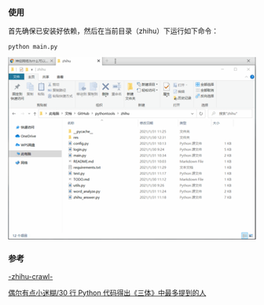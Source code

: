 ### 使用

首先确保已安装好依赖，然后在当前目录（zhihu）下运行如下命令：

```
python main.py
```

![demo](res/README/demo-zhihu-answers.gif)

### 参考

[-zhihu-crawl-](https://github.com/visionshao/-zhihu-crawl-)

[偶尔有点小迷糊/30 行 Python 代码得出《三体》中最多提到的人](https://www.bilibili.com/video/BV19b411j7E5)